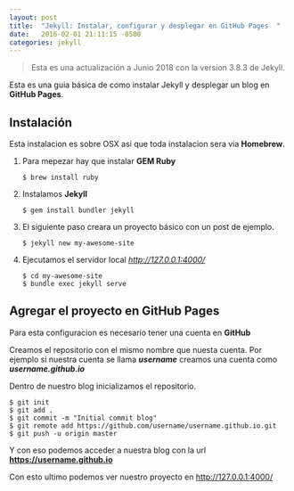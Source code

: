 ```yaml
---
layout: post
title:  "Jekyll: Instalar, configurar y desplegar en GitHub Pages  "
date:   2016-02-01 21:11:15 -0500
categories: jekyll
---
```

> Esta es una actualización a Junio 2018 con la version 3.8.3 de Jekyll.

Esta es una guia básica de como instalar Jekyll y desplegar un blog en **GitHub Pages**.

## Instalación 

Esta instalacion es sobre OSX asi que toda instalacion sera via **Homebrew**.

1. Para mepezar hay que instalar **GEM Ruby**
	```terminal
	$ brew install ruby
	```
2. Instalamos **Jekyll**
	```terminal
	$ gem install bundler jekyll
	```
3. El siguiente paso creara un proyecto básico con un post de ejemplo.
	```
	$ jekyll new my-awesome-site
	```
4. Ejecutamos el servidor local _http://127.0.0.1:4000/_
	```terminal
	$ cd my-awesome-site
	$ bundle exec jekyll serve
	```

## Agregar el proyecto en GitHub Pages

Para esta configuracion es necesario tener una cuenta en **GitHub**

Creamos el repositorio con el mismo nombre que nuesta cuenta.
Por ejemplo si nuestra cuenta se llama **_username_** creamos una cuenta como **_username.github.io_**

Dentro de nuestro blog inicializamos el repositorio.
```terminal
$ git init
$ git add .
$ git commit -m "Initial commit blog"
$ git remote add https://github.com/username/username.github.io.git
$ git push -u origin master
```

Y con eso podemos acceder a nuestra blog con la url **https://username.github.io**

Con esto ultimo podemos ver nuestro proyecto en http://127.0.0.1:4000/
